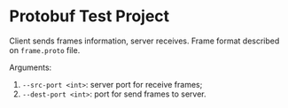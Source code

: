# Protobuf Test Project

Client sends frames information, server receives. Frame format described on `frame.proto` file.

Arguments:
1. `--src-port <int>`: server port for receive frames;
2. `--dest-port <int>`: port for send frames to server.